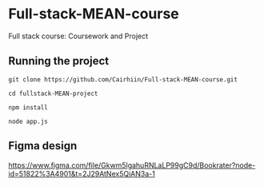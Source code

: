 # Full-stack-MEAN-course
Full stack course: Coursework and Project

## Running the project
```
git clone https://github.com/Cairhiin/Full-stack-MEAN-course.git

cd fullstack-MEAN-project

npm install

node app.js
```

## Figma design
https://www.figma.com/file/Gkwm5lgahuRNLaLP99gC9d/Bookrater?node-id=51822%3A4901&t=2J29AtNex5QiAN3a-1
